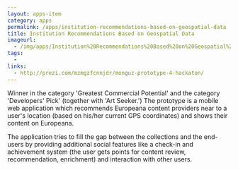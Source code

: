 ```yaml
---
layout: apps-item
category: apps
permalink: /apps/institution-recommendations-based-on-geospatial-data
title: Institution Recommendations Based on Geospatial Data
imageurl:
  - /img/apps/Institution%20Recommendations%20Based%20on%20Geospatial%20Data/Institution_Recommendations_Based_on_Geospatial_Data.fw.png
tags:
  - 
links:
  - http://prezi.com/mzmgzfcnnjdr/monguz-prototype-4-hackaton/
---
```


Winner in the category 'Greatest Commercial Potential' and the category 'Developers' Pick' (together with 'Art Seeker.') The prototype is a mobile web application which recommends Europeana content providers near to a user's location (based on his/her current GPS coordinates) and shows their content on Europeana. 

The application tries to fill the gap between the collections and the end-users by providing additional social features like a check-in and achievement system (the user gets points for content review, recommendation, enrichment) and interaction with other users.
